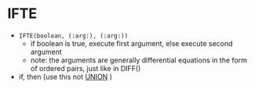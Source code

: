 IFTE
====
- `IFTE(boolean, (:arg:), (:arg:))` 
    - if boolean is true, execute first argument, else execute second argument
    - note: the arguments are generally differential equations in the form of ordered pairs, just like in DIFF()
- if, then (use this not [UNION](pages/UNION.md) )

